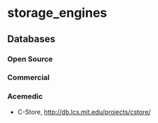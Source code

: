 # storage_engines

## Databases

### Open Source 

### Commercial

### Acemedic

* C-Store, http://db.lcs.mit.edu/projects/cstore/
